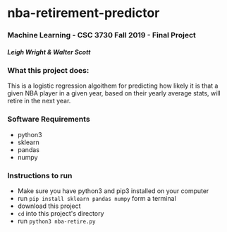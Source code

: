 # nba-retirement-predictor
### Machine Learning - CSC 3730 Fall 2019 - Final Project
##### Leigh Wright & Walter Scott

### What this project does:
This is a logistic regression algoithem for predicting how likely it is that a given NBA player in a given year, based on their yearly average stats, will retire in the next year. 

### Software Requirements
- python3
- sklearn
- pandas
- numpy

### Instructions to run
- Make sure you have python3 and pip3 installed on your computer
- run `pip install sklearn pandas numpy` form a terminal
- download this project
- `cd` into this project's directory
- run `python3 nba-retire.py`
